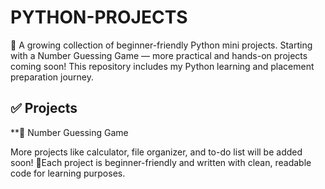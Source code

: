 # PYTHON-PROJECTS
📢 A growing collection of beginner-friendly Python mini projects. Starting with a Number Guessing Game — more practical and hands-on projects coming soon!
    This repository includes my Python learning and placement preparation journey. 
## ✅ Projects
**🔢 Number Guessing Game

 More projects like calculator, file organizer, and to-do list will be added soon!
📌Each project is beginner-friendly and written with clean, readable code for learning purposes.
